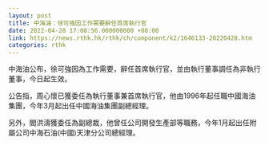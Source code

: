 ```yaml
---
layout: post
title: 中海油：徐可強因工作需要辭任首席執行官
date: 2022-04-28 17:08:56.000000000 +08:00
link: https://news.rthk.hk/rthk/ch/component/k2/1646133-20220428.htm
categories: rthk
---
```


中海油公布，徐可強因為工作需要，辭任首席執行官，並由執行董事調任為非執行董事，今日起生效。

公告指，周心懷已獲委任為執行董事兼首席執行官，他由1996年起任職中國海油集團，今年3月起出任中國海油集團副總經理。

另外，閻洪濤獲委任為副總裁，他曾任公司開發生產部等職務，今年1月起出任附屬公司中海石油(中國)天津分公司總經理。
